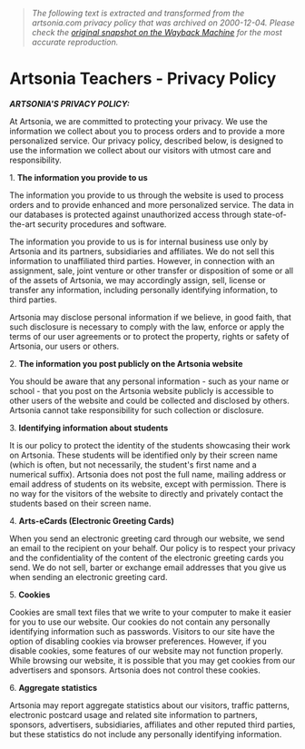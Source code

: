 > *The following text is extracted and transformed from the artsonia.com privacy policy that was archived on 2000-12-04. Please check the [original snapshot on the Wayback Machine](https://web.archive.org/web/20001204122400id_/http%3A//www.artsonia.com/privacy.asp) for the most accurate reproduction.*

# Artsonia Teachers - Privacy Policy

  
**_ARTSONIA'S PRIVACY POLICY:_**

At Artsonia, we are committed to protecting your privacy. We use the information we collect about you to process orders and to provide a more personalized service. Our privacy policy, described below, is designed to use the information we collect about our visitors with utmost care and responsibility. 

1\. **The information you provide to us**

The information you provide to us through the website is used to process orders and to provide enhanced and more personalized service.  The data in our databases is protected against unauthorized access through state-of-the-art security procedures and software. 

The information you provide to us is for internal business use only by Artsonia and its partners, subsidiaries and affiliates. We do not sell this information to unaffiliated third parties. However, in connection with an assignment, sale, joint venture or other transfer or disposition of some or all of the assets of Artsonia, we may accordingly assign, sell, license or transfer any information, including personally identifying information, to third parties. 

Artsonia may disclose personal information if we believe, in good faith, that such disclosure is necessary to comply with the law, enforce or apply the terms of our user agreements or to protect the property, rights or safety of Artsonia, our users or others. 

2\. **The information you post publicly on the Artsonia website**

You should be aware that any personal information - such as your name or school - that you post on the Artsonia website publicly is accessible to other users of the website and could be collected and disclosed by others. Artsonia cannot take responsibility for such collection or disclosure. 

3\. **Identifying information about students**

It is our policy to protect the identity of the students showcasing their work on Artsonia. These students will be identified only by their screen name (which is often, but not necessarily, the student's first name and a numerical suffix). Artsonia does not post the full name, mailing address or email address of students on its website, except with permission. There is no way for the visitors of the website to directly and privately contact the students based on their screen name. 

4\. **Arts-eCards (Electronic Greeting Cards)**

When you send an electronic greeting card through our website, we send an email to the recipient on your behalf. Our policy is to respect your privacy and the confidentiality of the content of the electronic greeting cards you send. We do not sell, barter or exchange email addresses that you give us when sending an electronic greeting card. 

5\. **Cookies**

Cookies are small text files that we write to your computer to make it easier for you to use our website. Our cookies do not contain any personally identifying information such as passwords. Visitors to our site have the option of disabling cookies via browser preferences. However, if you disable cookies, some features of our website may not function properly. While browsing our website, it is possible that you may get cookies from our advertisers and sponsors. Artsonia does not control these cookies. 

6\. **Aggregate statistics**

Artsonia may report aggregate statistics about our visitors, traffic patterns, electronic postcard usage and related site information to partners, sponsors, advertisers, subsidiaries, affiliates and other reputed third parties, but these statistics do not include any personally identifying information. 

